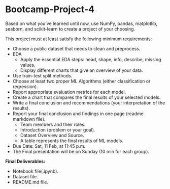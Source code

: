# Bootcamp-Project-4

Based on what you’ve learned until now, use NumPy, pandas, matplotlib, seaborn, and scikit-learn to create a project of your choosing. 

This project must at least satisfy the following minimum requirements:

- Choose a public dataset that needs to clean and preprocess.
- EDA
    - Apply the essential EDA steps: head, shape, info, describe, missing values.
    - Display different charts that give an overview of your data.
- Use train-test split methods.
- Choose at least two proper ML Algorithms (either classification or regression).
- Report appropriate evaluation metrics for each model.
- Create a chart that compares the final results of your selected models.
- Write a final conclusion and recommendations (your interpretation of the results).
- Report your final conclusion and findings in one page (readme markdown file).
    - Team members and their roles.
    - Introduction (problem or your goal).
    - Dataset Overview and Source.
    - A table represents the final results of ML models.
- Due Date: Sat, 11 Feb, at 11:45 p.m.
- The Final presentation will be on Sunday (10 min for each group).

**Final Deliverables:**
- Notebook file(.ipynb).
- Dataset file.
- README.md file.
